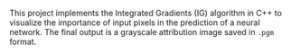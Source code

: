 This project implements the Integrated Gradients (IG) algorithm in C++ to visualize the importance of input pixels in the prediction of a neural network. The final output is a grayscale attribution image saved in `.pgm` format.
